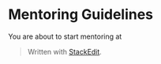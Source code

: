 # Mentoring Guidelines

You are about to start mentoring at 


> Written with [StackEdit](https://stackedit.io/).
<!--stackedit_data:
eyJoaXN0b3J5IjpbLTIxMTU4MDU2MTBdfQ==
-->